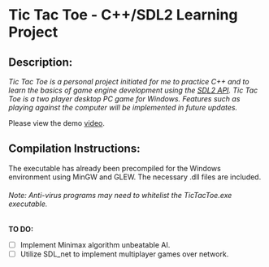 # Tic Tac Toe - C++/SDL2 Learning Project

## Description:
*Tic Tac Toe is a personal project initiated for me to practice C++ and to learn the basics of game engine development using the [SDL2 API](https://www.libsdl.org/). Tic Tac Toe is a two player desktop PC game for Windows. Features such as playing against the computer will be implemented in future updates.*

Please view the demo [video](https://youtu.be/kFdgwVa-3Kw).

## Compilation Instructions:
The executable has already been precompiled for the Windows environment using MinGW and GLEW. The necessary .dll files are included.

###### Note: Anti-virus programs may need to whitelist the TicTacToe.exe executable.

**TO DO:**

- [ ] Implement Minimax algorithm unbeatable AI.
- [ ] Utilize SDL_net to implement multiplayer games over network.
